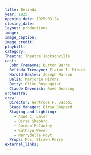 ```yaml
---
title: Belinda
year: 1925
opening_date: 1925-03-24
closing_date:
layout: productions
image:
image_caption:
image_credit:
playbill: 
category: 
Theatre: Theatre Jacksonville
cast:
  John Tremayne: Burton Barrs
  Belinda Tremayne: Elaine I. Minick
  Harold Baxter: Joseph Marron
  Delia: Marjorie Hirons
  Betty: Olive Rosenquist
  Claude Devenish: Reed Dearing
orchestra:
crew:
  Director: Gertrude F. Jacobi
  Stage Manager: Birsa Shepard
  Staging and Lighting:
    - Anne C. Lalor
    - Birsa Shepard
    - Gordon McCauley
    - Kathryn Wever
    - Merrydelle Hoyt
  Props: Mrs. Strawn Perry
external_links:
---
```


